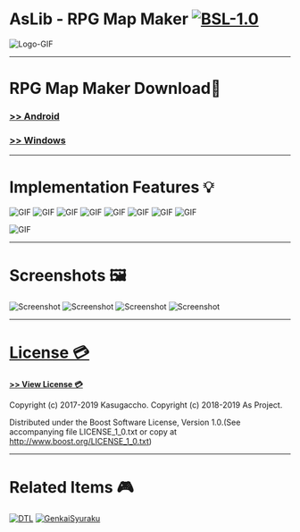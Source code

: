 # AsLib - RPG Map Maker [![BSL-1.0](https://img.shields.io/badge/license-BSL--1.0-blue.svg)](https://github.com/Kasugaccho/DungeonTemplateLibrary/blob/master/LICENSE_1_0.txt)

![Logo-GIF](https://raw.githubusercontent.com/Kasugaccho/Kasugaccho/master/Picture/aslib.png)

---

# RPG Map Maker Download👾

### **[>> Android](http://bit.ly/2EcDFvP)**
### **[>> Windows](http://bit.ly/2UekarB)**

---

# Implementation Features 💡

![GIF](https://raw.githubusercontent.com/Kasugaccho/AsLib/master/picture/pen.gif)
![GIF](https://raw.githubusercontent.com/Kasugaccho/AsLib/master/picture/eraser.gif)
![GIF](https://raw.githubusercontent.com/Kasugaccho/AsLib/master/picture/bucket.gif)
![GIF](https://raw.githubusercontent.com/Kasugaccho/AsLib/master/picture/pipette.gif)
![GIF](https://raw.githubusercontent.com/Kasugaccho/AsLib/master/picture/move.gif)
![GIF](https://raw.githubusercontent.com/Kasugaccho/AsLib/master/picture/layer_view.gif)
![GIF](https://raw.githubusercontent.com/Kasugaccho/AsLib/master/picture/undo.gif)
![GIF](https://raw.githubusercontent.com/Kasugaccho/AsLib/master/picture/redo.gif)

![GIF](https://raw.githubusercontent.com/Kasugaccho/AsLib/master/picture/tile.gif)

---

# Screenshots 🖼️

![Screenshot](https://raw.githubusercontent.com/Kasugaccho/AsLib/master/picture/tile1.png)
![Screenshot](https://raw.githubusercontent.com/Kasugaccho/AsLib/master/picture/tile2.png)
![Screenshot](https://raw.githubusercontent.com/Kasugaccho/AsLib/master/picture/tile3.png)
![Screenshot](https://raw.githubusercontent.com/Kasugaccho/AsLib/master/picture/tile4.png)

---

# [License 💳](https://github.com/Kasugaccho/AsLib/blob/master/LICENSE_1_0.txt)

[**>> View License 💳**](https://github.com/Kasugaccho/AsLib/blob/master/LICENSE_1_0.txt)

Copyright (c) 2017-2019 Kasugaccho.
Copyright (c) 2018-2019 As Project.

Distributed under the Boost Software License, Version 1.0.(See accompanying file LICENSE_1_0.txt or copy at http://www.boost.org/LICENSE_1_0.txt)

---

# Related Items 🎮

[![DTL](https://raw.githubusercontent.com/Kasugaccho/Kasugaccho/master/Picture/dungeon_template_library.png)](https://github.com/Kasugaccho/DungeonTemplateLibrary)
[![GenkaiSyuraku](https://raw.githubusercontent.com/Kasugaccho/Kasugaccho/master/Picture/genkai_syuraku.png)](https://github.com/Kasugaccho/GenkaiSyuraku)
